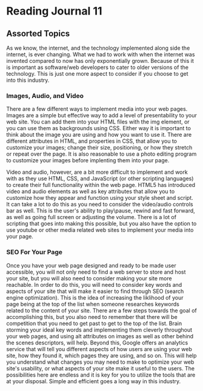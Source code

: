 # Reading Journal 11

## Assorted Topics

As we know, the internet, and the technology implemented along side the internet, is ever changing.  What we had to work with when the internet was invented compared to now has only exponentially grown.  Because of this it is important as software/web developers to cater to older versions of the technology.  This is just one more aspect to consider if you choose to get into this industry.

### Images, Audio, and Video

There are a few different ways to implement media into your web pages.  Images are a simple but effective way to add a level of presentability to your web site.  You can add them into your HTML files with the img element, or you can use them as backgrounds using CSS.  Either way it is important to think about the image you are using and how you want to use it.  There are different attributes in HTML, and properties in CSS, that allow you to customize your images; change their size, positioning, or how they stretch or repeat over the page.  It is also reasonable to use a photo editing program to customize your images before implenting them into your page.

Video and audio, however, are a bit more difficult to implement and work with as they use HTML, CSS, and JavaScript \(or other scripting languages\) to create their full functionality within the web page.  HTML5 has introduced video and audio elements as well as key attributes that allow you to customize how they appear and function using your style sheet and script.  It can take a lot to do this as you need to consider the video/audio controls bar as well.  This is the user's ability to play\pause, rewind and fast forward, as well as going full screen or adjusting the volume.  There is a lot of scripting that goes into making this possible, but you also have the option to use youtube or other media related web sites to implement your media into your page.

### SEO For Your Page

Once you have your web page designed and ready to be made user accessible, you will not only need to find a web server to store and host your site, but you will also need to consider making your site more reachable.  In order to do this, you will need to consider key words and aspects of your site that will make it easier to find through SEO \(search engine optimization\).  This is the idea of increasing the liklihood of your page being at the top of the list when someone researches keywords related to the content of your site.  There are a few steps towards the goal of accomplishing this, but you also need to remember that there will be competition that you need to get past to get to the top of the list.  Brain storming your ideal key words and implementing them cleverly throughout your web pages, and using alt attributes on images as well as other behind the scenes descriptors, will help.  Beyond this, Google offers an analytics service that will tell you different aspects of how users are using your web site, how they found it, which pages they are using, and so on.  This will help you understand what changes you may need to make to optimize your web site's usability, or what aspects of your site make it useful to the users.  The possibilities here are endless and it is key for you to utilize the tools that are at your disposal.  Simple and efficient goes a long way in this industry.
